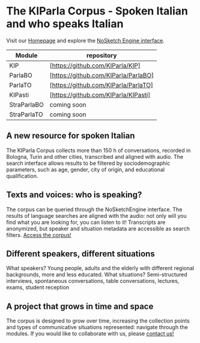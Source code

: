 # The KIParla Corpus - Spoken Italian and who speaks Italian

Visit our [Homepage](https://www.kiparla.it) and explore the [NoSketch Engine interface](https://kiparla.it/search/).

| Module | repository |
| ----   | ----      |
| KIP | [https://github.com/KIParla/KIP] |
| ParlaBO | [https://github.com/KIParla/ParlaBO] |
| ParlaTO | [https://github.com/KIParla/ParlaTO] |
| KIPasti | [https://github.com/KIParla/KIPasti] |
| StraParlaBO | coming soon |
| StraParlaTO | coming soon |

## A new resource for spoken Italian

The KIParla Corpus collects more than 150 h of conversations, recorded in Bologna, Turin and other cities, transcribed and aligned with audio. The search interface allows results to be filtered by sociodemographic parameters, such as age, gender, city of origin, and educational qualification.

## Texts and voices: who is speaking?

The corpus can be queried through the NoSketchEngine interface. The results of language searches are aligned with the audio: not only will you find what you are looking for, you can listen to it! Transcripts are anonymized, but speaker and situation metadata are accessible as search filters. [Access the corpus!](https://kiparla.it/en/search/)

## Different speakers, different situations

What speakers? Young people, adults and the elderly with different regional backgrounds, more and less educated. What situations? Semi-structured interviews, spontaneous conversations, table conversations, lectures, exams, student reception

## A project that grows in time and space

The corpus is designed to grow over time, increasing the collection points and types of communicative situations represented: navigate through the modules. If you would like to collaborate with us, please [contact us!](mailto:corpus@kiparla.it)

